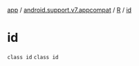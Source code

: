 [app](../../../index.md) / [android.support.v7.appcompat](../../index.md) / [R](../index.md) / [id](.)

# id

`class id`
`class id`